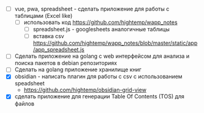 - [ ] vue, pwa, spreadsheet - сделать приложение для работы с таблицами (Excel like)
	- [ ] использовать код https://github.com/hightemp/wapp_notes 
		- [ ] spreadsheet.js - googlesheets аналогичные таблицы
		- [ ] вставка csv https://github.com/hightemp/wapp_notes/blob/master/static/app/app_spreadsheet.js
- [ ] Сделать приложение на golang с web интерфейсом для анализа и поиска пакетов в debian репозиториях
- [ ] Сделать на golang приложение хранилище книг
- [x] obsidian - написать плагин для работы с csv с использованием speadsheet
	- https://github.com/hightemp/obsidian-grid-view
- [x] сделать приложение для генерации Table Of Contents (TOS) для файлов
